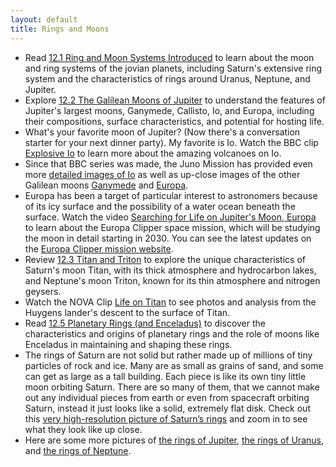 ```yaml
---
layout: default
title: Rings and Moons
---
```


- Read [12.1 Ring and Moon Systems Introduced](https://openstax.org/books/astronomy-2e/pages/12-1-ring-and-moon-systems-introduced) to learn about the moon and ring systems of the jovian planets, including Saturn's extensive ring system and the characteristics of rings around Uranus, Neptune, and Jupiter.
- Explore [12.2 The Galilean Moons of Jupiter](https://openstax.org/books/astronomy-2e/pages/12-2-the-galilean-moons-of-jupiter) to understand the features of Jupiter's largest moons, Ganymede, Callisto, Io, and Europa, including their compositions, surface characteristics, and potential for hosting life.
- What's your favorite moon of Jupiter? (Now there's a conversation starter for your next dinner party). My favorite is Io. Watch the BBC clip [Explosive Io](https://youtu.be/rAejrPirGxI) to learn more about the amazing volcanoes on Io.
- Since that BBC series was made, the Juno Mission has provided even more [detailed images of Io](https://apod.nasa.gov/apod/ap231023.html) as well as up-close images of the other Galilean moons [Ganymede](https://apod.nasa.gov/apod/ap231128.html) and [Europa](https://apod.nasa.gov/apod/ap221003.html).
- Europa has been a target of particular interest to astronomers because of its icy surface and the possibility of a water ocean beneath the surface. Watch the video [Searching for Life on Jupiter's Moon, Europa](https://youtu.be/yX3Bm3zMqTk?si=HF4BCRnybvtqvaDT) to learn about the Europa Clipper space mission, which will be studying the moon in detail starting in 2030. You can see the latest updates on the [Europa Clipper mission website](https://europa.nasa.gov/). 
- Review [12.3 Titan and Triton](https://openstax.org/books/astronomy-2e/pages/12-3-titan-and-triton) to explore the unique characteristics of Saturn's moon Titan, with its thick atmosphere and hydrocarbon lakes, and Neptune's moon Triton, known for its thin atmosphere and nitrogen geysers.
- Watch the NOVA Clip [Life on Titan](https://youtu.be/jUvm_AGgrOo?si=VAWiCvHH48xI0dpV) to see photos and analysis from the Huygens lander's descent to the surface of Titan. 
- Read [12.5 Planetary Rings (and Enceladus)](https://openstax.org/books/astronomy-2e/pages/12-5-planetary-rings-and-enceladus) to discover the characteristics and origins of planetary rings and the role of moons like Enceladus in maintaining and shaping these rings.
- The rings of Saturn are not solid but rather made up of millions of tiny particles of rock and ice. Many are as small as grains of sand, and some can get as large as a tall building. Each piece is like its own tiny little moon orbiting Saturn. There are so many of them, that we cannot make out any individual pieces from earth or even from spacecraft orbiting Saturn, instead it just looks like a solid, extremely flat disk. Check out this [very high-resolution picture of Saturn’s rings](https://drive.google.com/file/d/1X5sgv92hKwknfxK0LB6oYKMLOt8SMvYG/view?usp=sharing) and zoom in to see what they look like up close.
- Here are some more pictures of [the rings of Jupiter](https://drive.google.com/file/d/1blwSRewaGbx0wQ_gFcjrzqvl8NkgDCsu/view?usp=sharing), [the rings of Uranus](https://drive.google.com/file/d/1niN_9D44GGgxZUIotnq0BnGVvqrHovmi/view?usp=sharing), and [the rings of Neptune](https://drive.google.com/file/d/13fMgadSRltEkFNOUHuYlqwcCA3mJlJvP/view?usp=sharing). 
